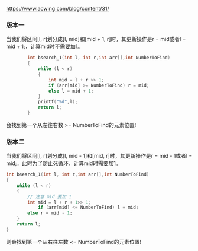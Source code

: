 https://www.acwing.com/blog/content/31/

### 版本一

当我们将区间[l, r]划分成[l, mid]和[mid + 1, r]时，其更新操作是r = mid或者l = mid + 1;，计算mid时不需要加1。

```cpp
        int bsearch_1(int l, int r,int arr[],int NumberToFind)
        {
            while (l < r)
            {
                int mid = l + r >> 1;
                if (arr[mid] >= NumberToFind) r = mid;
                else l = mid + 1;
            }
            printf("%d",l);
            return l;
        }
```
会找到第一个从左往右数 >= NumberToFind的元素位置!

### 版本二

当我们将区间[l, r]划分成[l, mid - 1]和[mid, r]时，其更新操作是r = mid - 1或者l = mid;，此时为了防止死循环，计算mid时需要加1。

```cpp
int bsearch_1(int l, int r,int arr[],int NumberToFind)
{
    while (l < r)
    {
        // 注意 mid 要加 1
        int mid = l + r + 1>> 1;
            if (arr[mid] <= NumberToFind) l = mid;
        else r = mid - 1;
    }
    return l;
}
```
则会找到第一个从右往左数 <= NumberToFind的元素位置!
